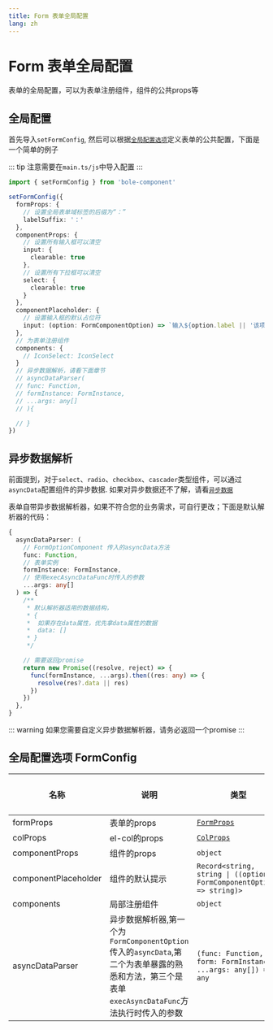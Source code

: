 ```yaml
---
title: Form 表单全局配置
lang: zh
---
```


# Form 表单全局配置

表单的全局配置，可以为表单注册组件，组件的公共props等

## 全局配置

首先导入`setFormConfig`, 然后可以根据[`全局配置选项`](#全局配置选项)定义表单的公共配置，下面是一个简单的例子

::: tip
注意需要在`main.ts/js`中导入配置
:::

```ts
import { setFormConfig } from 'bole-component'

setFormConfig({
  formProps: {
    // 设置全局表单域标签的后缀为“：”
    labelSuffix: '：'
  },
  componentProps: {
    // 设置所有输入框可以清空
    input: {
      clearable: true
    },
    // 设置所有下拉框可以清空
    select: {
      clearable: true
    }
  },
  componentPlaceholder: {
    // 设置输入框的默认占位符
    input: (option: FormComponentOption) => `输入${option.label || '该项'}`
  },
  // 为表单注册组件
  components: {
    // IconSelect: IconSelect
  }
  // 异步数据解析，请看下面章节
  // asyncDataParser(
  // func: Function,
  // formInstance: FormInstance,
  // ...args: any[]
  // ){

  // }
})
```

## 异步数据解析

前面提到，对于`select`、`radio`、`checkbox`、`cascader`类型组件，可以通过`asyncData`配置组件的异步数据. 如果对异步数据还不了解，请看[`异步数据`](./form.md#异步数据)

表单自带异步数据解析器，如果不符合您的业务需求，可自行更改；下面是默认解析器的代码：

```ts
{
  asyncDataParser: (
    // FormOptionComponent 传入的asyncData方法
    func: Function,
    // 表单实例
    formInstance: FormInstance,
    // 使用execAsyncDataFunc时传入的参数
    ...args: any[]
  ) => {
    /**
     * 默认解析器适用的数据结构，
     * {
     *  如果存在data属性，优先拿data属性的数据
     *  data: []
     * }
     */

    // 需要返回promise
    return new Promise((resolve, reject) => {
      func(formInstance, ...args).then((res: any) => {
        resolve(res?.data || res)
      })
    })
  },
}

```

::: warning
如果您需要自定义异步数据解析器，请务必返回一个promise
:::

## 全局配置选项 FormConfig

| 名称                 | 说明                                                                                                                                            | 类型                                                                              | 默认值 |
| -------------------- | ----------------------------------------------------------------------------------------------------------------------------------------------- | --------------------------------------------------------------------------------- | ------ |
| formProps            | 表单的props                                                                                                                                     | [`FormProps`](https://element-plus.org/zh-CN/component/form.html#form-attributes) | {}     |
| colProps             | el-col的props                                                                                                                                   | [`ColProps`](https://element-plus.org/zh-CN/component/layout.html#col-attributes) | {}     |
| componentProps       | 组件的props                                                                                                                                     | `object`                                                                          | {}     |
| componentPlaceholder | 组件的默认提示                                                                                                                                  | `Record<string, string \| ((option: FormComponentOption) => string)>`             | {}     |
| components           | 局部注册组件                                                                                                                                    | `object`                                                                          | {}     |
| asyncDataParser      | 异步数据解析器,第一个为`FormComponentOption`传入的`asyncData`,第二个为表单暴露的熟悉和方法，第三个是表单`execAsyncDataFunc`方法执行时传入的参数 | `(func: Function, form: FormInstance, ...args: any[]) => any`                     |        |
